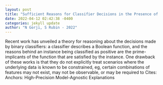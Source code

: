```yaml
--- 
layout: post 
title: "Sufficient Reasons for Classifier Decisions in the Presence of Domain Constraints" 
date: 2022-04-12 02:42:38 -0400 
categories: jekyll update 
author: "N Gorji, S Rubin - 2022" 
--- 
```

Recent work has unveiled a theory for reasoning about the decisions made by binary classifiers: a classifier describes a Boolean function, and the reasons behind an instance being classified as positive are the prime-implicants of the function that are satisfied by the instance. One drawback of these works is that they do not explicitly treat scenarios where the underlying data is known to be constrained, eg, certain combinations of features may not exist, may not be observable, or may be required to Cites: Anchors: High-Precision Model-Agnostic Explanations